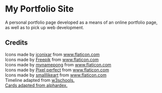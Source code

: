 # My Portfolio Site
A personal portfolio page developed as a means of an online portfolio page, as well as to pick up web development.

## Credits
<div>Icons made by <a href="https://www.flaticon.com/authors/iconixar" title="iconixar">iconixar</a> from <a href="https://www.flaticon.com/" title="Flaticon">www.flaticon.com</a></div>
<div>Icons made by <a href="https://www.flaticon.com/authors/freepik" title="Freepik">Freepik</a> from <a href="https://www.flaticon.com/" title="Flaticon">www.flaticon.com</a></div>
<div>Icons made by <a href="https://www.flaticon.com/free-icon/success_1969552" title="mynamepong">mynamepong</a> from <a href="https://www.flaticon.com/" title="Flaticon">www.flaticon.com</a></div>
<div>Icons made by <a href="https://icon54.com/" title="Pixel perfect">Pixel perfect</a> from <a href="https://www.flaticon.com/" title="Flaticon">www.flaticon.com</a></div>
<div>Icons made by <a href="https://www.flaticon.com/free-icon/link_896326" title="smalllikeart">smalllikeart</a> from <a href="https://www.flaticon.com/" title="Flaticon">www.flaticon.com</a></div>

<div>Timeline adapted from <a href="https://www.w3schools.com/HOWTO/howto_css_timeline.asp">w3schools.
<div>Cards adapted from <a href="https://codepen.io/alphardex/pen/ExaZgxp">alphardex.</div>
